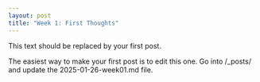 ```yaml
---
layout: post
title: "Week 1: First Thoughts"
---
```



This text should be replaced by your first post.

The easiest way to make your first post is to edit this one.
Go into /_posts/ and update the 2025-01-26-week01.md file.
